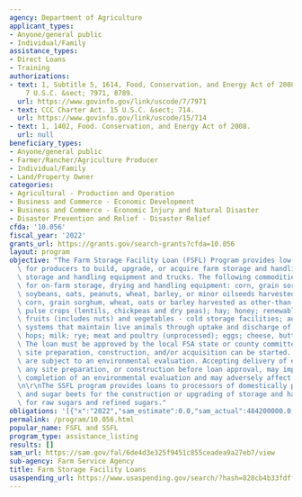```yaml
---
agency: Department of Agriculture
applicant_types:
- Anyone/general public
- Individual/Family
assistance_types:
- Direct Loans
- Training
authorizations:
- text: 1, Subtitle 5, 1614, Food, Conservation, and Energy Act of 2008. Pub. L. 110-246.
    7 U.S.C. &sect; 7971, 8789.
  url: https://www.govinfo.gov/link/uscode/7/7971
- text: CCC Charter Act. 15 U.S.C. &sect; 714.
  url: https://www.govinfo.gov/link/uscode/15/714
- text: 1, 1402, Food. Conservation, and Energy Act of 2008.
  url: null
beneficiary_types:
- Anyone/general public
- Farmer/Rancher/Agriculture Producer
- Individual/Family
- Land/Property Owner
categories:
- Agricultural - Production and Operation
- Business and Commerce - Economic Development
- Business and Commerce - Economic Injury and Natural Disaster
- Disaster Prevention and Relief - Disaster Relief
cfda: '10.056'
fiscal_year: '2022'
grants_url: https://grants.gov/search-grants?cfda=10.056
layout: program
objective: "The Farm Storage Facility Loan (FSFL) Program provides low-interest financing\
  \ for producers to build, upgrade, or acquire farm storage and handling facilities,\
  \ storage and handling equipment and trucks. The following commodities are eligible\
  \ for on-farm storage, drying and handling equipment: corn, grain sorghum, rice,\
  \ soybeans, oats, peanuts, wheat, barley, or minor oilseeds harvested as whole grain;\
  \ corn, grain sorghum, wheat, oats or barley harvested as other-than-whole grain;\
  \ pulse crops (lentils, chickpeas and dry peas); hay; honey; renewable biomass;\
  \ fruits (includes nuts) and vegetables - cold storage facilities; aquaculture (excluding\
  \ systems that maintain live animals through uptake and discharge of water); floriculture;\
  \ hops; milk; rye; meat and poultry (unprocessed); eggs; cheese, butter and yogurt.\
  \ The loan must be approved by the local FSA state or county committee before any\
  \ site preparation, construction, and/or acquisition can be started. All loan requests\
  \ are subject to an environmental evaluation. Accepting delivery of equipment, starting\
  \ any site preparation, or construction before loan approval, may impede the successful\
  \ completion of an environmental evaluation and may adversely affect loan eligibility.\r\
  \n\r\nThe SSFL program provides loans to processors of domestically produced sugarcane\
  \ and sugar beets for the construction or upgrading of storage and handling facilities\
  \ for raw sugars and refined sugars."
obligations: '[{"x":"2022","sam_estimate":0.0,"sam_actual":484200000.0,"usa_spending_actual":0.0},{"x":"2023","sam_estimate":468500000.0,"sam_actual":0.0,"usa_spending_actual":0.0},{"x":"2024","sam_estimate":568500000.0,"sam_actual":0.0,"usa_spending_actual":0.0}]'
permalink: /program/10.056.html
popular_name: FSFL and SSFL
program_type: assistance_listing
results: []
sam_url: https://sam.gov/fal/6de4d3e325f9451c855ceadea9a27eb7/view
sub-agency: Farm Service Agency
title: Farm Storage Facility Loans
usaspending_url: https://www.usaspending.gov/search/?hash=828cb4b33fdff91cf9c0930f9f76b7f1
---
```

